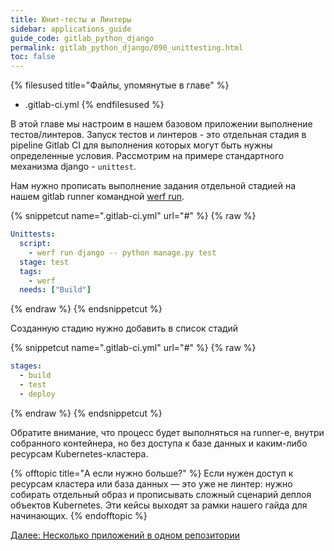 ```yaml
---
title: Юнит-тесты и Линтеры
sidebar: applications_guide
guide_code: gitlab_python_django
permalink: gitlab_python_django/090_unittesting.html
toc: false
---
```


{% filesused title="Файлы, упомянутые в главе" %}
- .gitlab-ci.yml
{% endfilesused %}

В этой главе мы настроим в нашем базовом приложении выполнение тестов/линтеров. Запуск тестов и линтеров - это отдельная стадия в pipelinе Gitlab CI для выполнения которых могут быть нужны определенные условия. Рассмотрим на примере стандартного механизма django - `unittest`.

Нам нужно прописать выполнение задания отдельной стадией на нашем gitlab runner командной [werf run](https://ru.werf.io/documentation/cli/main/run.html).

{% snippetcut name=".gitlab-ci.yml" url="#" %}
{% raw %}
```yaml
Unittests:
  script:
    - werf run django -- python manage.py test
  stage: test
  tags:
    - werf
  needs: ["Build"]
```
{% endraw %}
{% endsnippetcut %}

Созданную стадию нужно добавить в список стадий

{% snippetcut name=".gitlab-ci.yml" url="#" %}
{% raw %}
```yaml
stages:
  - build
  - test
  - deploy
```
{% endraw %}
{% endsnippetcut %}

Обратите внимание, что процесс будет выполняться на runner-е, внутри собранного контейнера, но без доступа к базе данных и каким-либо ресурсам Kubernetes-кластера.

{% offtopic title="А если нужно больше?" %}
Если нужен доступ к ресурсам кластера или база данных — это уже не линтер: нужно собирать отдельный образ и прописывать сложный сценарий деплоя объектов Kubernetes. Эти кейсы выходят за рамки нашего гайда для начинающих.
{% endofftopic %}

<div>
    <a href="110_multipleapps.html" class="nav-btn">Далее: Несколько приложений в одном репозитории</a>
</div>
